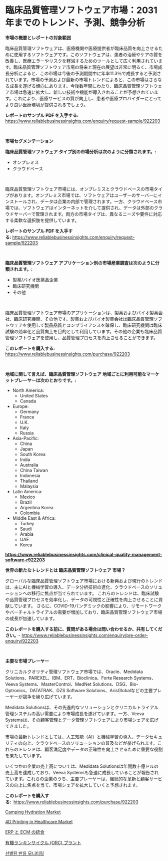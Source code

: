 <p><h1>臨床品質管理ソフトウェア市場：2031年までのトレンド、予測、競争分析</h1></p><p><strong>市場の概要とレポートの対象範囲</strong></p>
<p><p>臨床品質管理ソフトウェアは、医療機関や医療提供者が臨床品質を向上させるために使用するソフトウェアです。このソフトウェアは、患者の治療やケアの質を改善し、医療エラーやリスクを軽減するためのツールとして広く利用されています。臨床品質管理ソフトウェア市場の将来と現在の展望は非常に明るく、市場成長分析によると、この市場は今後の予測期間中に年率11.3％で成長すると予測されています。市場の予測および最新の市場トレンドによると、この市場はさらなる成長を遂げる傾向にあります。今後数年間にわたり、臨床品質管理ソフトウェア市場は急速に拡大し、新しい技術や機能が導入されることが予想されています。これにより、医療サービスの質が向上し、患者や医療プロバイダーにとってより良い医療環境が提供されるでしょう。</p></p>
<p><strong>レポートのサンプル PDF を入手する:</strong> <a href="https://www.reliablebusinessinsights.com/enquiry/request-sample/922203">https://www.reliablebusinessinsights.com/enquiry/request-sample/922203</a></p>
<p>&nbsp;</p>
<p><strong>市場セグメンテーション</strong></p>
<p><strong>臨床品質管理ソフトウェア タイプ別の市場分析は次のように分類されます。:</strong></p>
<p><ul><li>オンプレミス</li><li>クラウドベース</li></ul></p>
<p>&nbsp;</p>
<p><p>臨床品質管理ソフトウェア市場には、オンプレミスとクラウドベースの市場タイプがあります。オンプレミス市場では、ソフトウェアはユーザーのサーバーにインストールされ、データは企業の内部で管理されます。一方、クラウドベース市場では、ソフトウェアはインターネットを介して提供され、データは外部のクラウドサーバーで管理されます。両方の市場タイプは、異なるニーズや要件に対応する柔軟な選択肢を提供しています。</p></p>
<p><strong>レポートのサンプル PDF を入手する:</strong>&nbsp;<a href="https://www.reliablebusinessinsights.com/enquiry/request-sample/922203">https://www.reliablebusinessinsights.com/enquiry/request-sample/922203</a></p>
<p>&nbsp;</p>
<p><strong> 臨床品質管理ソフトウェア アプリケーション別の市場産業調査は次のように分類されます。:</strong></p>
<p><ul><li>製薬/バイオ医薬品企業</li><li>臨床研究機関</li><li>その他</li></ul></p>
<p>&nbsp;</p>
<p><p>臨床品質管理ソフトウェア市場のアプリケーションは、製薬およびバイオ製薬会社、臨床研究機関、その他です。製薬およびバイオ製薬会社は臨床品質管理ソフトウェアを使用して製品品質とコンプライアンスを確保し、臨床研究機関は臨床試験の効率化と品質向上を目的として利用しています。その他の企業も臨床品質管理ソフトウェアを使用し、品質管理プロセスを向上させることができます。</p></p>
<p><strong>このレポートを購入する:</strong>&nbsp; <a href="https://www.reliablebusinessinsights.com/purchase/922203">https://www.reliablebusinessinsights.com/purchase/922203</a></p>
<p>&nbsp;</p>
<p><strong>地域に関して言えば、臨床品質管理ソフトウェア 地域ごとに利用可能なマーケットプレーヤーは次のとおりです。:</strong></p>
<p><ul>
    <li>
        North America:
        <ul>
            <li>United States</li>
            <li>Canada</li>
        </ul>
    </li>
    <li>
        Europe:
        <ul>
            <li>Germany</li>
            <li>France</li>
            <li>U.K.</li>
            <li>Italy</li>
            <li>Russia</li>
        </ul>
    </li>
    <li>
        Asia-Pacific:
        <ul>
            <li>China</li>
            <li>Japan</li>
            <li>South Korea</li>
            <li>India</li>
            <li>Australia</li>
            <li>China Taiwan</li>
            <li>Indonesia</li>
            <li>Thailand</li>
            <li>Malaysia</li>
        </ul>
    </li>
    <li>
        Latin America:
        <ul>
            <li>Mexico</li>
            <li>Brazil</li>
            <li>Argentina Korea</li>
            <li>Colombia</li>
        </ul>
    </li>
    <li>
        Middle East & Africa:
        <ul>
            <li>Turkey</li>
            <li>Saudi</li>
            <li>Arabia</li>
            <li>UAE</li>
            <li>Korea</li>
        </ul>
    </li>
    </ul></p>
<p><strong><a href="https://www.reliablebusinessinsights.com/clinical-quality-management-software-r922203">https://www.reliablebusinessinsights.com/clinical-quality-management-software-r922203</a></strong>&nbsp;</p>
<p><strong>世界の新たなトレンドとは 臨床品質管理ソフトウェア 市場？</strong></p>
<p><p>グローバルな臨床品質管理ソフトウェア市場における新興および現行のトレンドは、主にAIと機械学習の導入、データ分析技術の進化、クラウドベースのソリューションへの移行に焦点が当てられています。 これらのトレンドは、臨床試験や品質管理プロセスを効率化し、データの可視性と正確性を向上させることに貢献しています。 さらに、COVID-19パンデミックの影響により、リモートワークやバーチャルトライアルの需要が増加しており、臨床品質管理ソフトウェア市場の成長が加速しています。</p></p>
<p><strong>このレポートを購入する前に、質問がある場合は問い合わせるか、共有してください。</strong>- <a href="https://www.reliablebusinessinsights.com/enquiry/pre-order-enquiry/922203">https://www.reliablebusinessinsights.com/enquiry/pre-order-enquiry/922203</a></p>
<p>&nbsp;</p>
<p><strong>主要な市場プレーヤー</strong></p>
<p><p>クリニカルクオリティ管理ソフトウェア市場では、Oracle、Medidata Solutions、PAREXEL、IBM、ERT、Bioclinica、Forte Research Systems、Veeva Systems、MasterControl、MedNet Solutions、DSG、Bio-Optronics、DATATRAK、DZS Software Solutions、ArisGlobalなどの主要プレーヤーが競争を繰り広げています。</p><p>Medidata Solutionsは、その先進的なソリューションとクリニカルトライアル管理システムの高い需要により市場成長を遂げています。一方、Veeva Systemsは、その顧客管理とデータ管理ソフトウェアにより市場シェアを広げてきました。</p><p>市場の最新トレンドとしては、人工知能（AI）と機械学習の導入、データセキュリティの向上、クラウドベースのソリューションの普及などが挙げられます。これらのトレンドは、顧客満足度やデータの正確性を向上させるために重要な役割を果たしています。</p><p>いくつかの企業の売上高については、Medidata Solutionsは年間数十億ドルの売上高を達成しており、Veeva Systemsも急速に成長していることが報告されています。これらの企業のうち、主要プレーヤーは、継続的な革新と顧客サービスの向上に焦点を当て、市場シェアを拡大していくと予想されます。</p></p>
<p><strong>このレポートを購入する:</strong>&nbsp;&nbsp;<a href="https://www.reliablebusinessinsights.com/purchase/922203">https://www.reliablebusinessinsights.com/purchase/922203</a></p>
<p><p><a href="https://issuu.com/reportprime-2/docs/camping-hydration-market-size-2030.pptx">Camping Hydration Market</a></p><p><a href="https://github.com/seekum/Market-Research-Report-List-2/blob/main/4d-printing-in-healthcare-market.md">4D Printing in Healthcare Market</a></p><p><a href="https://github.com/RudyBoyer2017/Market-Research-Report-List-1/blob/main/976178480705.md">ERP と ECM の統合</a></p><p><a href="https://github.com/MosesSpinka1914/Market-Research-Report-List-1/blob/main/223199480703.md">有機ランキンサイクル (ORC) プラント</a></p><p><a href="https://github.com/durgin521/Market-Research-Report-List-1/blob/main/718070675122.md">선별된 반응 모니터링</a></p></p>